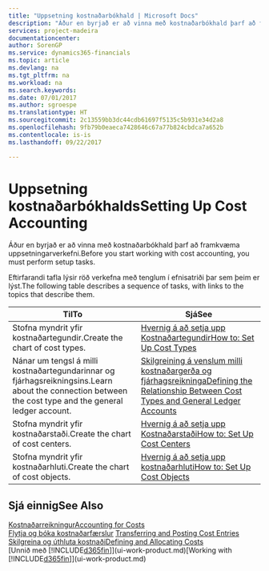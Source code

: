 ```yaml
---
title: "Uppsetning kostnaðarbókhald | Microsoft Docs"
description: "Áður en byrjað er að vinna með kostnaðarbókhald þarf að framkvæma uppsetningarverkefni."
services: project-madeira
documentationcenter: 
author: SorenGP
ms.service: dynamics365-financials
ms.topic: article
ms.devlang: na
ms.tgt_pltfrm: na
ms.workload: na
ms.search.keywords: 
ms.date: 07/01/2017
ms.author: sgroespe
ms.translationtype: HT
ms.sourcegitcommit: 2c13559bb3dc44cdb61697f5135c5b931e34d2a8
ms.openlocfilehash: 9fb79b0eaeca7428646c67a77b824cbdca7a652b
ms.contentlocale: is-is
ms.lasthandoff: 09/22/2017

---
```

# <a name="setting-up-cost-accounting"></a><span data-ttu-id="fb704-103">Uppsetning kostnaðarbókhalds</span><span class="sxs-lookup"><span data-stu-id="fb704-103">Setting Up Cost Accounting</span></span>
<span data-ttu-id="fb704-104">Áður en byrjað er að vinna með kostnaðarbókhald þarf að framkvæma uppsetningarverkefni.</span><span class="sxs-lookup"><span data-stu-id="fb704-104">Before you start working with cost accounting, you must perform setup tasks.</span></span>  

 <span data-ttu-id="fb704-105">Eftirfarandi tafla lýsir röð verkefna með tenglum í efnisatriði þar sem þeim er lýst.</span><span class="sxs-lookup"><span data-stu-id="fb704-105">The following table describes a sequence of tasks, with links to the topics that describe them.</span></span>

|<span data-ttu-id="fb704-106">Til</span><span class="sxs-lookup"><span data-stu-id="fb704-106">To</span></span>|<span data-ttu-id="fb704-107">Sjá</span><span class="sxs-lookup"><span data-stu-id="fb704-107">See</span></span>|  
|--------|---------|  
|<span data-ttu-id="fb704-108">Stofna myndrit yfir kostnaðartegundir.</span><span class="sxs-lookup"><span data-stu-id="fb704-108">Create the chart of cost types.</span></span>|[<span data-ttu-id="fb704-109">Hvernig á að setja upp Kostnaðartegundir</span><span class="sxs-lookup"><span data-stu-id="fb704-109">How to: Set Up Cost Types</span></span>](finance-how-to-set-up-cost-types.md)|  
|<span data-ttu-id="fb704-110">Nánar um tengsl á milli kostnaðartegundarinnar og fjárhagsreikningsins.</span><span class="sxs-lookup"><span data-stu-id="fb704-110">Learn about the connection between the cost type and the general ledger account.</span></span>|[<span data-ttu-id="fb704-111">Skilgreining á venslum milli kostnaðargerða og fjárhagsreikninga</span><span class="sxs-lookup"><span data-stu-id="fb704-111">Defining the Relationship Between Cost Types and General Ledger Accounts</span></span>](finance-defining-the-relationship-between-cost-types-and-general-ledger-accounts.md)|  
|<span data-ttu-id="fb704-112">Stofna myndrit yfir kostnaðarstaði.</span><span class="sxs-lookup"><span data-stu-id="fb704-112">Create the chart of cost centers.</span></span>|[<span data-ttu-id="fb704-113">Hvernig á að setja upp Kostnaðarstaði</span><span class="sxs-lookup"><span data-stu-id="fb704-113">How to: Set Up Cost Centers</span></span>](finance-how-to-set-up-cost-centers.md)|  
|<span data-ttu-id="fb704-114">Stofna myndrit yfir kostnaðarhluti.</span><span class="sxs-lookup"><span data-stu-id="fb704-114">Create the chart of cost objects.</span></span>|[<span data-ttu-id="fb704-115">Hvernig á að setja upp kostnaðarhluti</span><span class="sxs-lookup"><span data-stu-id="fb704-115">How to: Set Up Cost Objects</span></span>](finance-how-to-set-up-cost-objects.md)|  

## <a name="see-also"></a><span data-ttu-id="fb704-116">Sjá einnig</span><span class="sxs-lookup"><span data-stu-id="fb704-116">See Also</span></span>  
[<span data-ttu-id="fb704-117">Kostnaðarreikningur</span><span class="sxs-lookup"><span data-stu-id="fb704-117">Accounting for Costs</span></span>](finance-manage-cost-accounting.md)  
<span data-ttu-id="fb704-118">[Flytja og bóka kostnaðarfærslur](finance-transfer-and-post-cost-entries.md) </span><span class="sxs-lookup"><span data-stu-id="fb704-118">[Transferring and Posting Cost Entries](finance-transfer-and-post-cost-entries.md) </span></span>  
[<span data-ttu-id="fb704-119">Skilgreina og úthluta kostnaði</span><span class="sxs-lookup"><span data-stu-id="fb704-119">Defining and Allocating Costs</span></span>](finance-define-and-allocate-costs.md)  
<span data-ttu-id="fb704-120">[Unnið með [!INCLUDE[d365fin](includes/d365fin_md.md)]](ui-work-product.md)</span><span class="sxs-lookup"><span data-stu-id="fb704-120">[Working with [!INCLUDE[d365fin](includes/d365fin_md.md)]](ui-work-product.md)</span></span>

